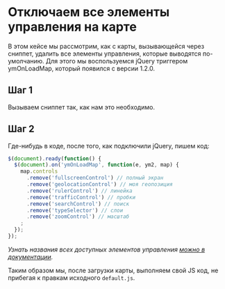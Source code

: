 # Отключаем все элементы управления на карте

В этом кейсе мы рассмотрим, как с карты, вызывающейся через сниппет, удалить все элементы управления, которые выводятся по-умолчанию.
Для этого мы воспользуемся jQuery триггером ymOnLoadMap, который появился с версии 1.2.0.

## Шаг 1

Вызываем сниппет так, как нам это необходимо.

## Шаг 2

Где-нибудь в коде, после того, как подключили jQuery, пишем код:

```javascript
$(document).ready(function() {
  $(document).on('ymOnLoadMap', function(e, ym2, map) {
    map.controls
      .remove('fullscreenControl') // полный экран
      .remove('geolocationControl') // моя геопозиция
      .remove('rulerControl') // линейка
      .remove('trafficControl') // пробки
      .remove('searchControl') // поиск
      .remove('typeSelector') // слои
      .remove('zoomControl') // масштаб
    ;
  });
});
```

_Узнать названия всех доступных элементов управления [можно в документации][1]._

Таким образом мы, после загрузки карты, выполняем свой JS код, не прибегая к правкам исходного `default.js`.

[1]: https://tech.yandex.ru/maps/doc/jsapi/2.1/ref/reference/control.Manager-docpage/#method_detail__add-param-control
